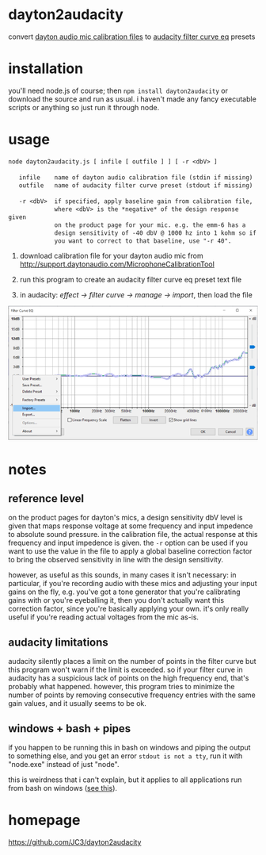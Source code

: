 # dayton2audacity

convert [dayton audio mic calibration files](http://support.daytonaudio.com/MicrophoneCalibrationTool) to [audacity filter curve eq](https://manual.audacityteam.org/man/filter_curve_eq.html) presets

# installation

you'll need node.js of course; then `npm install dayton2audacity` or download the source and run as usual. i haven't
made any fancy executable scripts or anything so just run it through node.

# usage

```
node dayton2audacity.js [ infile [ outfile ] ] [ -r <dbV> ]

   infile    name of dayton audio calibration file (stdin if missing)
   outfile   name of audacity filter curve preset (stdout if missing)

   -r <dbV>  if specified, apply baseline gain from calibration file,
             where <dbV> is the *negative* of the design response given
             on the product page for your mic. e.g. the emm-6 has a
             design sensitivity of -40 dbV @ 1000 hz into 1 kohm so if
             you want to correct to that baseline, use "-r 40".
```

1. download calibration file for your dayton audio mic from http://support.daytonaudio.com/MicrophoneCalibrationTool

2. run this program to create an audacity filter curve eq preset text file

3. in audacity: *effect → filter curve → manage → import*, then load the file

![filter curve eq](screenshot.png?raw=true "filter curve eq")

# notes

## reference level

on the product pages for dayton's mics, a design sensitivity dbV level is given that maps response voltage at
some frequency and input impedence to absolute sound pressure. in the calibration file, the actual response at
this frequency and input impedence is given. the `-r` option can be used if you want to use the value in the 
file to apply a global baseline correction factor to bring the observed sensitivity in line with the design
sensitivity.

however, as useful as this sounds, in many cases it isn't necessary: in particular, if you're recording audio
with these mics and adjusting your input gains on the fly, e.g. you've got a tone generator that you're
calibrating gains with or you're eyeballing it, then you don't actually want this correction factor, since you're
basically applying your own. it's only really useful if you're reading actual voltages from the mic as-is.

## audacity limitations

audacity silently places a limit on the number of points in the filter curve but this program won't warn if the limit is exceeded. so if your filter curve in audacity has a suspicious lack of points on the high frequency end, that's probably what happened. however, this program tries to minimize the number of points by removing consecutive frequency entries with the same gain values, and it usually seems to be ok.

## windows + bash + pipes

if you happen to be running this in bash on windows and piping the output to something else, and you get an error `stdout is not a tty`, run it with "node.exe" instead of just "node".

this is weirdness that i can't explain, but it applies to all applications run from bash on windows ([see this](https://stackoverflow.com/a/62532536)). 

# homepage

https://github.com/JC3/dayton2audacity
